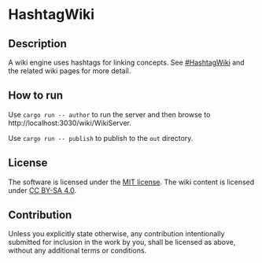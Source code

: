 # HashtagWiki

## Description

A wiki engine uses hashtags for linking concepts. See [#HashtagWiki](wiki/WikiServer.md) and the related wiki pages for more detail.

## How to run

Use `cargo run -- author` to run the server and then browse to http://localhost:3030/wiki/WikiServer.

Use `cargo run -- publish` to publish to the `out` directory.

## License

The software is licensed under the [MIT license](LICENSE). The wiki content is licensed under [CC BY-SA 4.0](wiki/LICENSE).

## Contribution

Unless you explicitly state otherwise, any contribution intentionally submitted
for inclusion in the work by you, shall be licensed as above, without any additional terms or conditions.
